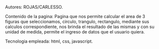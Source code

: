 Autores: ROJAS/CARLESSO.

Contenido de la pagina:
Pagina que nos permite calcular el area de 3 figuras que seleccionamos, circulo, trangulo, rectangulo, mediante sus calculos correspondiente, nos brinda el resultado de las mismas y con su unidad de medida, permite el ingreso de datos que el usuario quiera.

Tecnologia empleada:
html, css, javascript.